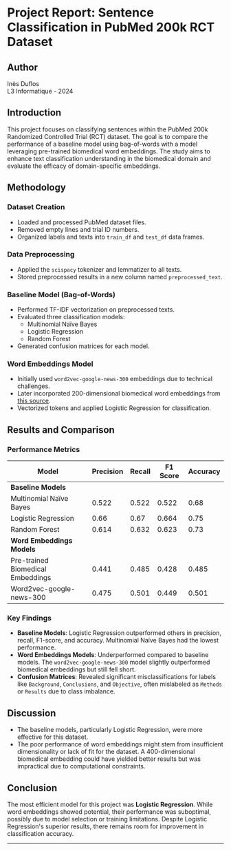 # Project Report: Sentence Classification in PubMed 200k RCT Dataset

## Author
Inès Duflos  
L3 Informatique - 2024

## Introduction
This project focuses on classifying sentences within the PubMed 200k Randomized Controlled Trial (RCT) dataset. The goal is to compare the performance of a baseline model using bag-of-words with a model leveraging pre-trained biomedical word embeddings. The study aims to enhance text classification understanding in the biomedical domain and evaluate the efficacy of domain-specific embeddings.

## Methodology

### Dataset Creation
- Loaded and processed PubMed dataset files.
- Removed empty lines and trial ID numbers.
- Organized labels and texts into `train_df` and `test_df` data frames.

### Data Preprocessing
- Applied the `scispacy` tokenizer and lemmatizer to all texts.
- Stored preprocessed results in a new column named `preprocessed_text`.

### Baseline Model (Bag-of-Words)
- Performed TF-IDF vectorization on preprocessed texts.
- Evaluated three classification models:
  - Multinomial Naïve Bayes
  - Logistic Regression
  - Random Forest
- Generated confusion matrices for each model.

### Word Embeddings Model
- Initially used `word2vec-google-news-300` embeddings due to technical challenges.
- Later incorporated 200-dimensional biomedical word embeddings from [this source](https://github.com/piskvorky/gensim-data/issues/28).
- Vectorized tokens and applied Logistic Regression for classification.

## Results and Comparison

### Performance Metrics

| Model                           | Precision | Recall | F1 Score | Accuracy |
|---------------------------------|-----------|--------|----------|----------|
| **Baseline Models**             |           |        |          |          |
| Multinomial Naïve Bayes         | 0.522     | 0.522  | 0.522    | 0.68     |
| Logistic Regression             | 0.66      | 0.67   | 0.664    | 0.75     |
| Random Forest                   | 0.614     | 0.632  | 0.623    | 0.73     |
| **Word Embeddings Models**      |           |        |          |          |
| Pre-trained Biomedical Embeddings | 0.441    | 0.485  | 0.428    | 0.485    |
| Word2vec-google-news-300        | 0.475     | 0.501  | 0.449    | 0.501    |

### Key Findings
- **Baseline Models**: Logistic Regression outperformed others in precision, recall, F1-score, and accuracy. Multinomial Naïve Bayes had the lowest performance.
- **Word Embeddings Models**: Underperformed compared to baseline models. The `word2vec-google-news-300` model slightly outperformed biomedical embeddings but still fell short.
- **Confusion Matrices**: Revealed significant misclassifications for labels like `Background`, `Conclusions`, and `Objective`, often mislabeled as `Methods` or `Results` due to class imbalance.

## Discussion
- The baseline models, particularly Logistic Regression, were more effective for this dataset.
- The poor performance of word embeddings might stem from insufficient dimensionality or lack of fit for the dataset. A 400-dimensional biomedical embedding could have yielded better results but was impractical due to computational constraints.

## Conclusion
The most efficient model for this project was **Logistic Regression**. While word embeddings showed potential, their performance was suboptimal, possibly due to model selection or training limitations. Despite Logistic Regression's superior results, there remains room for improvement in classification accuracy.

---
